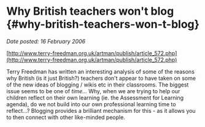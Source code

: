 # Why British teachers won't blog {#why-british-teachers-won-t-blog}

_Date posted: 16 February 2006_

[http://www.terry-freedman.org.uk/artman/publish/article_572.php](http://www.terry-freedman.org.uk/artman/publish/article_572.php)

Terry Freedman has written an interesting analysis of some of the reasons why British (is it just British?) teachers don't appear to have taken on some of the new ideas of blogging / wikis etc in their classrooms. The biggest issue seems to be one of _time..._ Why, when we are trying to help our children reflect on their own learning (ie. the Assessment for Learning agenda), do we not build into our own professional learning time to reflect...? Blogging provides a brilliant mechanism for this - as it allows you to then connect with other like-minded people.
